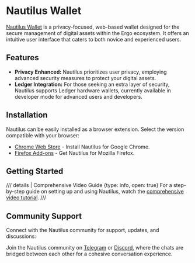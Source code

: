 # Nautilus Wallet

[Nautilus Wallet](https://twitter.com/NautilusWallet) is a privacy-focused, web-based wallet designed for the secure management of digital assets within the Ergo ecosystem. It offers an intuitive user interface that caters to both novice and experienced users.

## Features

- **Privacy Enhanced:** Nautilus prioritizes user privacy, employing advanced security measures to protect your digital assets.
- **Ledger Integration:** For those seeking an extra layer of security, Nautilus supports Ledger hardware wallets, currently available in developer mode for advanced users and developers.

## Installation

Nautilus can be easily installed as a browser extension. Select the version compatible with your browser:

- [Chrome Web Store](https://chrome.google.com/webstore/detail/nautilus-wallet/gjlmehlldlphhljhpnlddaodbjjcchai) - Install Nautilus for Google Chrome.
- [Firefox Add-ons](https://addons.mozilla.org/bs/firefox/addon/nautilus/) - Get Nautilus for Mozilla Firefox.

## Getting Started

/// details | Comprehensive Video Guide
    {type: info, open: true}
For a step-by-step guide on setting up and using Nautilus, watch the [comprehensive video tutorial](https://www.youtube.com/watch?v=hMwtwlUpnRQ).
///

## Community Support

Connect with the Nautilus community for support, updates, and discussions:

Join the Nautilus community on [Telegram](http://t.me/@NautilusWallet) or [Discord](https://discord.gg/ergo-platform-668903786361651200), where the chats are bridged between each other for a cohesive conversation experience.